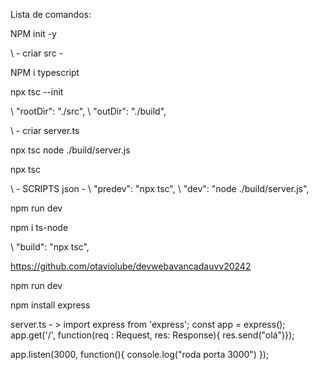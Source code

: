 Lista de comandos:

NPM init -y

\\ - criar src -

NPM i typescript

npx tsc --init

\\ "rootDir": "./src",
\\ "outDir": "./build",

\\ - criar server.ts

npx tsc
node ./build/server.js

npx tsc

\\ - SCRIPTS json -
\\ "predev": "npx tsc",
\\ "dev": "node ./build/server.js",

npm run dev

npm i ts-node

\\ "build": "npx tsc",

https://github.com/otaviolube/devwebavancadauvv20242

npm run dev

npm install express

server.ts - > import express from 'express';
const app = express();
app.get('/', function(req : Request, res: Response){
res.send("olá")});

app.listen(3000, function(){
console.log("roda porta 3000")
});
